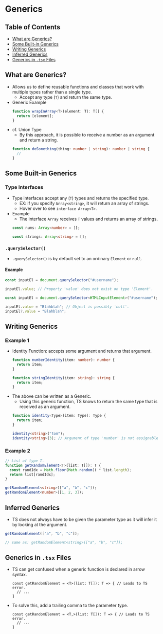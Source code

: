 # Generics

## Table of Contents
- [What are Generics?](#what-are-generics)
- [Some Built-in Generics](#some-built-in-generics)
- [Writing Generics](#writing-generics)
- [Inferred Generics](#inferred-generics)
- [Generics in `.tsx` Files](#generics-in-tsx-files)

## What are Generics?
- Allows us to define reusable functions and classes that work with multiple types rather than a single type.
  - Accept any type (`T`) and return the same type.
- Generic Example
  ```ts
  function wrapInArray<T>(element: T): T[] {
    return [element];
  }
  ```
- cf. Union Type
  - By this approach, it is possible to receive a number as an argument and return a string.
  ```ts
  function doSomething(thing: number | string): number | string {
    // 
  }
  ```

## Some Built-in Generics
### Type Interfaces
- Type interfaces accept any (`T`) types and returns the specified type.
  - EX: if you specify `Array<string>`, it will return an array of strings.
  - Hover over to see `interface Array<T>`.
- Example
  - The interface `Array` receives `T` values and returns an array of strings.
  ```ts
  const nums: Array<number> = [];

  const strings: Array<string> = [];
  ```
### `.querySelector()`
- `.querySelector()` is by default set to an ordinary `Element` or `null`.
#### Example
```ts
const inputEl = document.querySelector("#username");

inputEl.value; // Property 'value' does not exist on type 'Element'.
```
```ts
const inputEl = document.querySelector<HTMLInputElement>("#username");

inputEl.value = "Blahblah"; // Object is possibly 'null'.
inputEl?.value = "Blahblah";
```

## Writing Generics
### Example 1
- Identity Function: accepts some argument and returns that argument.
  ```ts
  function numberIdentity(item: number): number {
    return item;
  }

  function stringIdentity(item: string): string {
    return item;
  }
  ```
- The above can be written as a Generic.
  - Using this generic function, TS knows to return the same type that is received as an argument.
  ```ts
  function identity<Type>(item: Type): Type {
    return item;
  }

  identity<string>("tom");
  identity<string>(3); // Argument of type 'number' is not assignable to parameter of type 'string'.
  ```
### Example 2
```ts
// List of type T.
function getRandomElement<T>(list: T[]): T {
  const randIdx = Math.floor(Math.random() * list.length);
  return list[randIdx];
}

getRandomElement<string>(["a", "b", "c"]);
getRandomElement<number>([1, 2, 3]);
```

## Inferred Generics
- TS does not always have to be given the parameter type as it will infer it by looking at the argument.
```ts
getRandomElement(["a", "b", "c"]);

// same as: getRandomElement<string>(["a", "b", "c"]);
```

## Generics in `.tsx` Files
- TS can get confused when a generic function is declared in arrow syntax.
  ```tsx
  const getRandomElement = <T>(list: T[]): T => { // Leads to TS error.
    // ...
  }
  ```
- To solve this, add a trailing comma to the parameter type.
  ```tsx
  const getRandomElement = <T,>(list: T[]): T => { // Leads to TS error.
    // ...
  }
  ```
